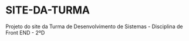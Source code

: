 # SITE-DA-TURMA
Projeto do site da Turma de Desenvolvimento  de Sistemas - Disciplina de Front END - 2ºD
